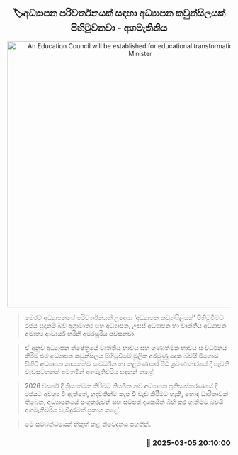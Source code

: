 <p align='center'><b><h2 align='center' title='An Education Council will be established for educational transformation - Prime Minister'>🏷අධ්‍යාපන පරිවර්තනයක් සඳහා අධ්‍යාපන කවුන්සිලයක් පිහිටුවනවා - අගමැතිනිය</h2></b></p>
<p align='center'><img src='https://helakuru.sgp1.cdn.digitaloceanspaces.com/esana/images/lib/harini-amarasuriya-mitiyagoda.jpg' width='600' alt='An Education Council will be established for educational transformation - Prime Minister'></p>

> මෙරට අධ්‍යාපනයේ පරිවර්තනයක් උදෙසා ‘අධ්‍යාපන කවුන්සිලයක්’ පිහිටුවීමට රජය සූදානම් බව අග්‍රාමාත්‍ය සහ අධ්‍යාපන, උසස් අධ්‍යාපන හා වෘත්තීය අධ්‍යාපන අමාත්‍ය ආචාර්ය හරිනි අමරසූරිය පවසනවා.

> ඒ අනුව අධ්‍යාපන ක්ෂේත්‍රයේ වෘත්තීය භාවය සහ ගුණාත්මක භාවය සංවර්ධනය කිරීම එම අධ්‍යාපන කවුන්සිලය පිහිටුවීමේ මූලික අරමුණු දෙක බවයි මීගොඩ පිහිටි අධ්‍යාපන නායකත්ව සංවර්ධන හා කළමණාකර පීඨ ශ්‍රවණාගාරයේ දී පැවති වැඩසටහනක් අමතමින් අගමැතිවරිය සඳහන් කළේ.

> 2026 වසරේ දී ක්‍රියාත්මක කිරීමට නියමිත නව අධ්‍යාපන ප්‍රතිසංස්කරණයේ දී රජයට අවශ්‍ය වී ඇත්තේ, හදවතින්ම කැප වී වැඩ කිරීමට හැකි, හොඳ ධාරිතාවක් තිබෙන, අධ්‍යාපනයේ පංගුකරුවන් සහ සම්පත් දායකයින් බිහි කර ගැනීමට බවයි අගමැතිවරිය වැඩිදුරටත් ප්‍රකාශ කළේ.

> මේ සම්බන්ධයෙන් නිකුත් කළ නිවේදනය පහතින්.



<h3 align='right'><a href='https://www.helakuru.lk/esana/p/108055/'>📅 2025-03-05 20:10:00</a></h3>
